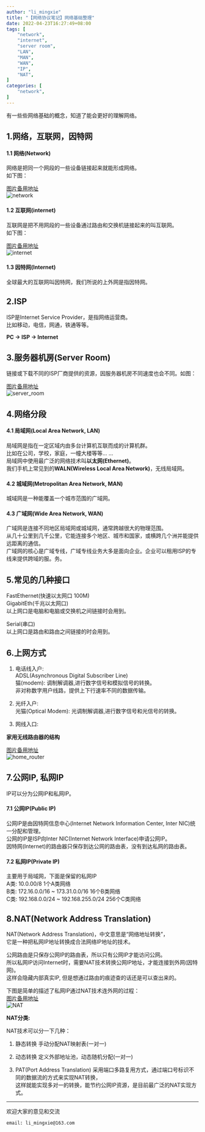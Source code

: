 ```yaml
---
author: "li_mingxie"
title: "【网络协议笔记】网络基础整理"
date: 2022-04-23T16:27:49+08:00
tags: [
    "network",
    "internet",
    "server room",
    "LAN",
    "MAN",
    "WAN",
    "IP",
    "NAT",
]
categories: [
    "network",
]
---
```


有一些些网络基础的概念，知道了能会更好的理解网络。

## 1.网络，互联网，因特网

#### 1.1 网络(Network)

网络是把同一个网段的一些设备链接起来就能形成网络。  
如下图：  

[图片备用地址](https://limingxie.github.io/images/network/internet_definition/network.png)  
![network](https://mingxie-blog.oss-cn-beijing.aliyuncs.com/image/network/internet_definition/network.png?x-oss-process=image/resize,w_300,m_lfit)

#### 1.2 互联网(internet)

互联网是把不用网段的一些设备通过路由和交换机链接起来的叫互联网。  
如下图：

[图片备用地址](https://limingxie.github.io/images/network/internet_definition/internet.png)  
![internet](https://mingxie-blog.oss-cn-beijing.aliyuncs.com/image/network/internet_definition/internet.png?x-oss-process=image/resize,w_500,m_lfit)

#### 1.3 因特网(Internet)

全球最大的互联网叫因特网，我们所说的上外网是指因特网。  

## 2.ISP

ISP是Internet Service Provider，是指网络运营商。  
比如移动，电信，网通，铁通等等。

**PC -> ISP -> Internet**

## 3.服务器机房(Server Room)

链接或下载不同的ISP厂商提供的资源，因服务器机房不同速度也会不同。如图：  

[图片备用地址](https://limingxie.github.io/images/network/internet_definition/server_room.png)  
![server_room](https://mingxie-blog.oss-cn-beijing.aliyuncs.com/image/network/internet_definition/server_room.png)

## 4.网络分段

#### 4.1 局域网(Local Area Network, LAN)

局域网是指在一定区域内由多台计算机互联而成的计算机群。  
比如在公司，学校，家庭，一幢大楼等等... ...  
局域网中使用最广泛的网络技术叫**以太网(Ethernet)**。  
我们手机上常见到的**WALN(Wireless Local Area Network)**，无线局域网。  

#### 4.2 城域网(Metropolitan Area Network, MAN)

城域网是一种能覆盖一个城市范围的广域网。  

#### 4.3 广域网(Wide Area Network, WAN)

广域网是连接不同地区局域网或城域网，通常跨越很大的物理范围。  
从几十公里到几千公里，它能连接多个地区、城市和国家，或横跨几个洲并能提供远距离的通信。  
广域网的核心是广域专线，广域专线业务大多是面向企业。企业可以租用ISP的专线来提供跨域的服。务。  

## 5.常见的几种接口

FastEthernet(快速以太网口 100M)  
GigabitEth(千兆以太网口)  
以上网口是电脑和电脑或交换机之间链接时会用到。

Serial(串口)  
以上网口是路由和路由之间链接的时会用到。  

## 6.上网方式

1. 电话线入户:  
ADSL(Asynchronous Digital Subscriber Line)  
猫(modem): 调制解调器,进行数字信号和模拟信号的转换。  
非对称数字用户线路，提供上下行速率不同的数据传输。  

2. 光纤入户:  
光猫(Optical Modem): 光调制解调器,进行数字信号和光信号的转换。

3. 网线入口:

**家用无线路由器的结构**  

[图片备用地址](https://limingxie.github.io/images/network/internet_definition/home_router.png)  
![home_router](https://mingxie-blog.oss-cn-beijing.aliyuncs.com/image/network/internet_definition/home_router.png?x-oss-process=image/resize,w_600,m_lfit)

## 7.公网IP, 私网IP

IP可以分为公网IP和私网IP。

#### 7.1 公网IP(Public IP)

公网IP是由因特网信息中心(Internet Network Information Center, Inter NIC)统一分配和管理。  
公网的IP是ISP向Inter NIC(Internet Network Interface)申请公网IP。  
因特网(Internet)的路由器只保存到达公网的路由表，没有到达私网的路由表。  

#### 7.2 私网IP(Private IP)

主要用于局域网，下面是保留的私网IP  
A类: 10.0.00/8  1个A类网络  
B类: 172.16.0.0/16 ~ 173.31.0.0/16  16个B类网络  
C类: 192.168.0.0/24 ~ 192.168.255.0/24  256个C类网络  

## 8.NAT(Network Address Translation)

NAT(Network Address Translation)，中文意思是“网络地址转换”，  
它是一种把私网IP地址转换成合法网络IP地址的技术。  

公网路由是只保存公网IP的路由表，所以只有公网IP才能访问公网。  
所以私网IP访问Internet时，需要NAT技术转换公网IP地址，才能连接到外网(因特网)。  
这样会隐藏内部真实IP, 但是想通过路由的痕迹查的话还是可以查出来的。  

下图是简单的描述了私网IP通过NAT技术连外网的过程：  
[图片备用地址](https://limingxie.github.io/images/network/internet_definition/NAT.png)  
![NAT](https://mingxie-blog.oss-cn-beijing.aliyuncs.com/image/network/internet_definition/NAT.png?x-oss-process=image/resize,w_600,m_lfit)

**NAT分类:**

NAT技术可以分一下几种：

1. 静态转换
手动分配NAT映射表(一对一)

2. 动态转换
定义外部地址池，动态随机分配(一对一)

3. PAT(Port Address Translation)
采用端口多路复用方式，通过端口号标识不同的数据流的方式来实现NAT转换，  
这样就能实现多对一的转换，能节约公网IP资源，是目前最广泛的NAT实现方式。

----------------------------------------------
欢迎大家的意见和交流

`email: li_mingxie@163.com`
